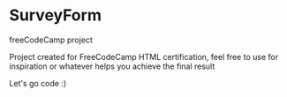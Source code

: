 # SurveyForm
freeCodeCamp project

Project created for FreeCodeCamp HTML certification, feel free to use for inspiration or whatever helps you achieve the final result

Let's go code :)
